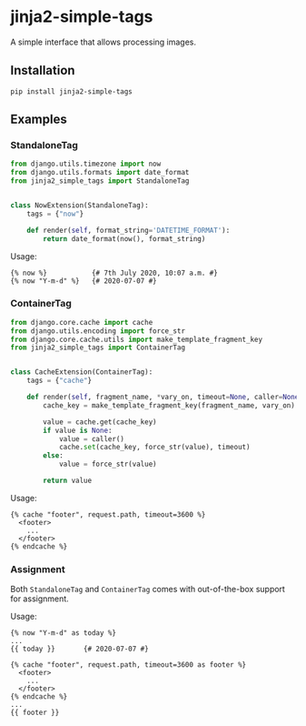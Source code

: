 # jinja2-simple-tags
A simple interface that allows processing images.

## Installation
`pip install jinja2-simple-tags`

## Examples

### StandaloneTag
```python
from django.utils.timezone import now
from django.utils.formats import date_format
from jinja2_simple_tags import StandaloneTag


class NowExtension(StandaloneTag):
    tags = {"now"}

    def render(self, format_string='DATETIME_FORMAT'):
        return date_format(now(), format_string)
```

Usage:
```jinja2
{% now %}           {# 7th July 2020, 10:07 a.m. #}
{% now "Y-m-d" %}   {# 2020-07-07 #}
```


### ContainerTag
```python
from django.core.cache import cache
from django.utils.encoding import force_str
from django.core.cache.utils import make_template_fragment_key
from jinja2_simple_tags import ContainerTag


class CacheExtension(ContainerTag):
    tags = {"cache"}

    def render(self, fragment_name, *vary_on, timeout=None, caller=None):
        cache_key = make_template_fragment_key(fragment_name, vary_on)

        value = cache.get(cache_key)
        if value is None:
            value = caller()
            cache.set(cache_key, force_str(value), timeout)
        else:
            value = force_str(value)

        return value
```

Usage:
```jinja2
{% cache "footer", request.path, timeout=3600 %}
  <footer>
    ...
  </footer>
{% endcache %}
```

### Assignment
Both `StandaloneTag` and `ContainerTag` comes with out-of-the-box 
support for assignment.

Usage:
```jinja2
{% now "Y-m-d" as today %}
...
{{ today }}       {# 2020-07-07 #}
```

```jinja2
{% cache "footer", request.path, timeout=3600 as footer %}
  <footer>
    ...
  </footer>
{% endcache %}
...
{{ footer }}
```
